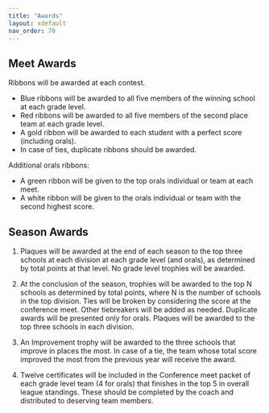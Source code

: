 ```yaml
---
title: "Awards"
layout: xdefault
nav_order: 70
---
```


## Meet Awards

Ribbons will be awarded at each contest.
* Blue ribbons will be awarded to all five members of the winning
school at each grade level.
* Red ribbons will be awarded to all five members of the second place
team at each grade level.
* A gold ribbon will be awarded to each student with a perfect score
  (including orals).
* In case of ties, duplicate ribbons should be awarded.

Additional orals ribbons:
* A green ribbon will be given to the top orals individual or team at
  each meet.
* A white ribbon will be given to the orals individual or team with
  the second highest score.

## Season Awards

1. Plaques will be awarded at the end of each season to the top three
   schools at each division at each grade level (and orals), as
   determined by total points at that level. No grade level trophies
   will be awarded.

1. At the conclusion of the season, trophies will be awarded to the
   top N schools as determined by total points, where N is the number
   of schools in the top division. Ties will be broken by considering
   the score at the conference meet. Other tiebreakers will be added
   as needed. Duplicate awards will be presented only for
   orals. Plaques will be awarded to the top three schools in each
   division.

2. An Improvement trophy will be awarded to the three schools that
   improve in places the most. In case of a tie, the team whose total
   score improved the most from the previous year will receive the
   award.

3. Twelve certificates will be included in the Conference meet packet
   of each grade level team (4 for orals) that finishes in the top 5
   in overall league standings. These should be completed by the coach
   and distributed to deserving team members.
